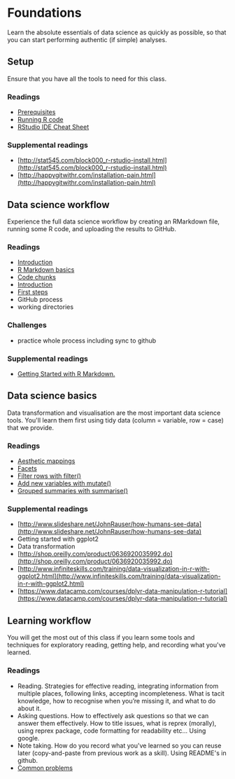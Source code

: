 <!-- Generated automatically from index.yaml. Do not edit by hand -->
# Foundations

Learn the absolute essentials of data science as quickly as possible, so that you can start performing authentic (if simple) analyses.

## Setup

Ensure that you have all the tools to need for this class.

### Readings

* [Prerequisites](http://r4ds.had.co.nz/introduction.html#prerequisites)
* [Running R code](http://r4ds.had.co.nz/introduction.html#running-r-code)
* [RStudio IDE Cheat Sheet](https://www.rstudio.com/wp-content/uploads/2016/01/rstudio-IDE-cheatsheet.pdf)

### Supplemental readings

* [http://stat545.com/block000_r-rstudio-install.html](http://stat545.com/block000_r-rstudio-install.html)
* [http://happygitwithr.com/installation-pain.html](http://happygitwithr.com/installation-pain.html)

## Data science workflow

Experience the full data science workflow by creating an RMarkdown file, running some R code, and uploading the results to GitHub.

### Readings

* [Introduction](http://r4ds.had.co.nz/r-markdown.html#introduction-18)
* [R Markdown basics](http://r4ds.had.co.nz/r-markdown.html#r-markdown-basics)
* [Code chunks](http://r4ds.had.co.nz/r-markdown.html#code-chunks)
* [Introduction](http://r4ds.had.co.nz/data-visualisation.html#introduction-1)
* [First steps](http://r4ds.had.co.nz/data-visualisation.html#first-steps)
* GitHub process
* working directories

### Challenges

* practice whole process including sync to github

### Supplemental readings

* [Getting Started with R Markdown.](https://www.rstudio.com/resources/webinars/getting-started-with-r-markdown/)

## Data science basics

Data transformation and visualisation are the most important data science tools. You'll learn them first using tidy data (column = variable, row = case) that we provide.

### Readings

* [Aesthetic mappings](http://r4ds.had.co.nz/data-visualisation.html#aesthetic-mappings)
* [Facets](http://r4ds.had.co.nz/data-visualisation.html#facets)
* [Filter rows with filter()](http://r4ds.had.co.nz/transform.html#filter-rows-with-filter)
* [Add new variables with mutate()](http://r4ds.had.co.nz/transform.html#add-new-variables-with-mutate)
* [Grouped summaries with summarise()](http://r4ds.had.co.nz/transform.html#grouped-summaries-with-summarise)

### Supplemental readings

* [http://www.slideshare.net/JohnRauser/how-humans-see-data](http://www.slideshare.net/JohnRauser/how-humans-see-data)
* Getting started with ggplot2
* Data transformation
* [http://shop.oreilly.com/product/0636920035992.do](http://shop.oreilly.com/product/0636920035992.do)
* [http://www.infiniteskills.com/training/data-visualization-in-r-with-ggplot2.html](http://www.infiniteskills.com/training/data-visualization-in-r-with-ggplot2.html)
* [https://www.datacamp.com/courses/dplyr-data-manipulation-r-tutorial](https://www.datacamp.com/courses/dplyr-data-manipulation-r-tutorial)

## Learning workflow

You will get the most out of this class if you learn some tools and techniques for exploratory reading, getting help, and recording what you've learned.

### Readings

* Reading. Strategies for effective reading, integrating information from multiple places, following links, accepting incompleteness. What is tacit knowledge, how to recognise when you’re missing it, and what to do about it.
* Asking questions. How to effectively ask questions so that we can answer them effectively. How to title issues, what is reprex (morally), using reprex package, code formatting for readability etc... Using google.
* Note taking. How do you record what you've learned so you can reuse later (copy-and-paste from previous work as a skill). Using README's in github.
* [Common problems](http://r4ds.had.co.nz/data-visualisation.html#common-problems)

